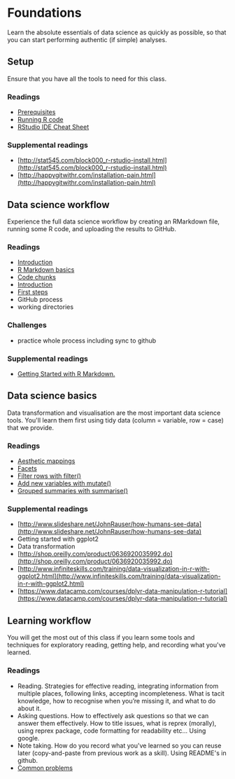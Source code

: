 <!-- Generated automatically from index.yaml. Do not edit by hand -->
# Foundations

Learn the absolute essentials of data science as quickly as possible, so that you can start performing authentic (if simple) analyses.

## Setup

Ensure that you have all the tools to need for this class.

### Readings

* [Prerequisites](http://r4ds.had.co.nz/introduction.html#prerequisites)
* [Running R code](http://r4ds.had.co.nz/introduction.html#running-r-code)
* [RStudio IDE Cheat Sheet](https://www.rstudio.com/wp-content/uploads/2016/01/rstudio-IDE-cheatsheet.pdf)

### Supplemental readings

* [http://stat545.com/block000_r-rstudio-install.html](http://stat545.com/block000_r-rstudio-install.html)
* [http://happygitwithr.com/installation-pain.html](http://happygitwithr.com/installation-pain.html)

## Data science workflow

Experience the full data science workflow by creating an RMarkdown file, running some R code, and uploading the results to GitHub.

### Readings

* [Introduction](http://r4ds.had.co.nz/r-markdown.html#introduction-18)
* [R Markdown basics](http://r4ds.had.co.nz/r-markdown.html#r-markdown-basics)
* [Code chunks](http://r4ds.had.co.nz/r-markdown.html#code-chunks)
* [Introduction](http://r4ds.had.co.nz/data-visualisation.html#introduction-1)
* [First steps](http://r4ds.had.co.nz/data-visualisation.html#first-steps)
* GitHub process
* working directories

### Challenges

* practice whole process including sync to github

### Supplemental readings

* [Getting Started with R Markdown.](https://www.rstudio.com/resources/webinars/getting-started-with-r-markdown/)

## Data science basics

Data transformation and visualisation are the most important data science tools. You'll learn them first using tidy data (column = variable, row = case) that we provide.

### Readings

* [Aesthetic mappings](http://r4ds.had.co.nz/data-visualisation.html#aesthetic-mappings)
* [Facets](http://r4ds.had.co.nz/data-visualisation.html#facets)
* [Filter rows with filter()](http://r4ds.had.co.nz/transform.html#filter-rows-with-filter)
* [Add new variables with mutate()](http://r4ds.had.co.nz/transform.html#add-new-variables-with-mutate)
* [Grouped summaries with summarise()](http://r4ds.had.co.nz/transform.html#grouped-summaries-with-summarise)

### Supplemental readings

* [http://www.slideshare.net/JohnRauser/how-humans-see-data](http://www.slideshare.net/JohnRauser/how-humans-see-data)
* Getting started with ggplot2
* Data transformation
* [http://shop.oreilly.com/product/0636920035992.do](http://shop.oreilly.com/product/0636920035992.do)
* [http://www.infiniteskills.com/training/data-visualization-in-r-with-ggplot2.html](http://www.infiniteskills.com/training/data-visualization-in-r-with-ggplot2.html)
* [https://www.datacamp.com/courses/dplyr-data-manipulation-r-tutorial](https://www.datacamp.com/courses/dplyr-data-manipulation-r-tutorial)

## Learning workflow

You will get the most out of this class if you learn some tools and techniques for exploratory reading, getting help, and recording what you've learned.

### Readings

* Reading. Strategies for effective reading, integrating information from multiple places, following links, accepting incompleteness. What is tacit knowledge, how to recognise when you’re missing it, and what to do about it.
* Asking questions. How to effectively ask questions so that we can answer them effectively. How to title issues, what is reprex (morally), using reprex package, code formatting for readability etc... Using google.
* Note taking. How do you record what you've learned so you can reuse later (copy-and-paste from previous work as a skill). Using README's in github.
* [Common problems](http://r4ds.had.co.nz/data-visualisation.html#common-problems)

